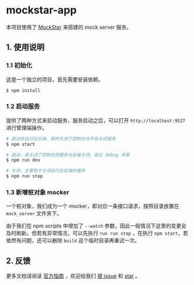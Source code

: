 # mockstar-app

本项目使用了 [MockStar](https://github.com/mockstarjs/mockstar) 来搭建的 mock server 服务。

## 1. 使用说明

### 1.1 初始化

这是一个独立的项目，首先需要安装依赖。

```bash
$ npm install
```

### 1.2 启动服务

提供了两种方式来启动服务，服务启动之后，可以打开 `http://localhost:9527` 进行管理端操作。

```bash
# 启动并运行在后端，即时关闭了控制台也不会关闭服务
$ npm start

# 启动，若关闭了控制台则服务也会被关闭，适合 debug 场景
$ npm run dev

# 关闭，主要用于关闭运行在后端的服务
$ npm run stop
```

### 1.3 新增桩对象 mocker

一个桩对象，我们成为一个 mocker，即对应一条接口请求，按照目录放置在 `mock_server` 文件夹下。

由于我们在 npm scripts 中增加了 `--watch` 参数，因此一般情况下这里的变更会及时刷新。但若有异常情况，可以先执行 `run run stop` ，在执行 `npm start`，若依然有问题，还可以删除 `build` 这个临时目录再重试一次。

## 2. 反馈

更多文档请阅读 [官方指南](https://mockstarjs.github.io/mockstar/) ，欢迎给我们 [提 issue](https://github.com/mockstarjs/mockstar/issues) 和 [star](https://github.com/mockstarjs/mockstar) 。
